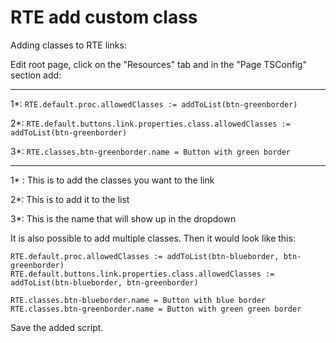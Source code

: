 # RTE add custom class
Adding classes to RTE links:

Edit root page, click on the "Resources" tab and in the "Page TSConfig" section add:


---


1*:
```RTE.default.proc.allowedClasses := addToList(btn-greenborder)```

2*:
 ```RTE.default.buttons.link.properties.class.allowedClasses := addToList(btn-greenborder)```

3*: ```RTE.classes.btn-greenborder.name = Button with green border```



---
1* : This is to add the classes you want to the link

2*: This is to add it to the list

3*: This is the name that will show up in the dropdown

It is also possible to add multiple classes. Then it would look like this:


```
RTE.default.proc.allowedClasses := addToList(btn-blueborder, btn-greenborder)
RTE.default.buttons.link.properties.class.allowedClasses := addToList(btn-blueborder, btn-greenborder)

RTE.classes.btn-blueborder.name = Button with blue border
RTE.classes.btn-greenborder.name = Button with green green border
```


Save the added script.
